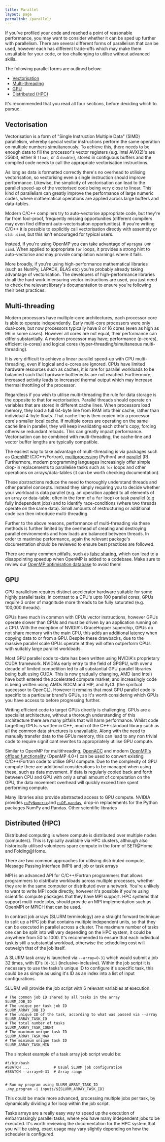 ```yaml
---
title: Parallel
layout: page
permalink: /parallel/
---
```


If you've profiled your code and reached a point of reasonable performance, you may want to consider whether it can be sped up further with parallelism. There are several different forms of parallelism that can be used, however each has different trade-offs which may make them unsuitable for your code, or too challenging to utilise without advanced skills.

<!--When considering parallelisation, it's important to consider Amdahls law, that "the overall performance improvement gained by optimizing a single part of a system is limited by the fraction of time that the improved part is actually used. In terms of parallelisation, this means that if only the code behind 50% of our runtime can be parallelised, we could at best expect a 2x speedup.-->

The following parallel forms are outlined below:

* [Vectorisation](#vectorisation)
* [Multi-threading](#multi-threading)
* [GPU](#gpu)
* [Distributed (HPC)](#distributed-hpc)

It's recommended that you read all four sections, before deciding which to pursue.

## Vectorisation

<!-- What -->
Vectorisation is a form of "Single Instruction Multiple Data" (SIMD) parallelism, whereby special vector instructions perform the same operation on multiple numbers simultaneously. To achieve this, there needs to be enough data to fill the processor's vector registers (e.g. Intel AVX(2)'s are 256bit, either 8 `float`, or 4 `double`), stored in contiguous buffers and the compiled code needs to call the appropriate vectorisation instructions.

<!-- Why -->
As long as data is formatted correctly there's no overhead to utilising vectorisation, so vectorising even a single instruction should improve performance. Likewise, the simplicity of vectorisation can lead to the parallel speed-up of the vectorised code being very close to linear. This kind of parallelism can greatly improve the performance of large numeric codes, where mathematical operations are applied across large buffers and data-tables. 

<!-- How (Not Recommended) -->
Modern C/C++ compilers try to auto-vectorise appropriate code, but they're far from fool-proof, frequently missing opportunities (different compilers may even find different auto-vectorisation opportunities). If you're writing C/C++ it is possible to explicitly call vectorisation directly with assembly or `std::simd`, but this isn't encouraged for typical users.

<!-- How (Direct) -->
Instead, if you're using OpenMP you can take advantage of `#pragma OMP simd`. When applied to appropriate `for` loops, it provides a strong hint to auto-vectorise and may provide compilation warnings where it fails.

<!-- How (In-direct) -->
More broadly, if you're using high-performance mathematical libraries (such as NumPy, LAPACK, BLAS etc) you're probably already taking advantage of vectorisation. The developers of high-performance libraries do all the hard work in ensuring vector instructions are used, you just need to check the relevant library's documentation to ensure you're following their best practices.

## Multi-threading

<!-- What -->
Modern processors have multiple-core architectures, each processor core is able to operate independently. Early multi-core processors were only dual-core, but now processors typically have 8 or 16 cores (even as high as 96 in some cases). However all cores are not equal, their performance can differ substantially. A modern processor may have; performance (p-cores), efficient (e-cores) and logical cores (hyper-threading/simultaneous multi-threading).

<!--
P-cores and e-cores are Intel's latest innovation. P-cores are intended for high performance workloads. In contrast e-cores are optimised to be energy efficient, offering less absolute performance than p-cores. At runtime, the operating system and processor decide which cores software is given access to, so users and software developers have little control over the impact. AMD is likely to follow suit with a similar e-core implementation in future.

Logical cores have been around longer, these are a representation of core's support for Intel's hyper-threading or AMD's simultaneous multi-threading (SMT). Each logical core, is essentially a physical core's support for hyper-threading/SMT. This distinction is required because logical cores are not able to achieve the performance of physical cores. While hyper-threading/SMT will normally improve the instruction throughput, it will also often lead to reduced performance of any single thread.
-->

<!-- Why (Limitations) -->
It is very difficult to achieve a linear parallel speed-up with CPU multi-threading, even if logical and e-cores are ignored. CPUs have limited hardware resources such as caches, it is rare for parallel workloads to be balanced such that hardware bottlenecks are not reached. Furthermore, increased activity leads to increased thermal output which may increase thermal throttling of the processor.

<!-- How (Caveat) -->
Regardless if you wish to utilise multi-threading the rule for data storage is the opposite to that for vectorisation. Parallel threads should operate on variables that are stored in different cache lines. When processors load memory, they load a full 64-byte line from RAM into their cache, rather than individual 4-byte floats. That cache line is then copied into a processor core's smaller local cache. If multiple cores are operating on the same cache line in parallel, they will keep invalidating each other's copy, forcing otherwise redundant reloads. This can greatly impact performance. Vectorisation can be combined with multi-threading, the cache-line and vector buffer lengths are typically compatible.

<!-- Todo row-wise vs column-wise parallel matrix operation example? -->
<!-- How -->
The easiest way to take advantage of multi-threading is via packages such as [OpenMP](https://www.openmp.org/) (C/C++/Fortran), [multiprocessing](https://docs.python.org/3/library/multiprocessing.html) (Python) and [parallel](https://r-universe.dev/manuals/parallel.html) (R). Furthermore, modern programming languages increasingly offer simple drop-in replacements to parallelise tasks such as `for` loops and other operations on arrays/data-tables (it can be worth checking documentation).

These abstractions reduce the need to thoroughly understand threads and other parallel concepts. Instead they simply requiring you to decide whether your workload is data parallel (e.g. an operation applied to all elements of an array or data-table, often in the form of a `for` loop) or task parallel (e.g fully independent jobs) and to identify race-conditions (where two threads operate on the same data). Small amounts of restructuring or additional code can then introduce multi-threading.

Further to the above reasons, performance of multi-threading via these methods is further limited by the overhead of creating and destroying parallel environments and how loads are balanced between threads. In order to maximise performance, again the relevant package's documentation should be reviewed to ensure best practices are followed.

There are many common pitfalls, such as [false sharing](/optimisation/openmp/false-sharing), which can lead to a disappointing speedup when OpenMP is added to a codebase. Make sure to review our [OpenMP optimisation database](/optimisations/openmp) to avoid them!

## GPU

<!-- What -->
GPU parallelism requires distinct accelerator hardware suitable for some highly parallel tasks, in contrast to a CPU's upto 100 parallel cores, GPUs require 3 order of magnitude more threads to be fully saturated (e.g. 100,000 threads).

<!-- Background -->
<!--GPUs first came about as specialist hardware for rendering computer graphics. A scene contains models, each made up of many thousands of vertices (points in space) and polygons (collections of 3+ vertices that form a flat surface). To convert these to an image, each vertex and polygon fragment must pass through the same vertex and fragment shading pipelines, convert them from model space to screen space, handling overlapping elements and calculating colours. This lead to the development of specialist graphics processors, to achieve the performance required for real-time rendering. Graphics processors evolved, first with a programmable graphics pipeline and later dedicated general purpose GPU (GPGPU) frameworks such as CUDA and OpenCL.-->

<!-- Why/When -->
GPUs have much in common with CPUs vector instructions, however GPUs operate slower than CPUs and must be driven by an application running on a CPU. With the exception of NVIDIA's GraceHopper superchip, GPUs do not share memory with the main CPU, this adds an additional latency when copying data to or from a GPU. Despite these drawbacks, due to the massive parallel scale GPUs operate at they will often outperform CPUs with suitably large parallel workloads.

<!-- How (Limitations) -->
Most GPU parallel code to-date has been written using NVIDIA's proprietary CUDA framework. NVIDIAs early entry to the field of GPGPU, with over a decade of limited competition led to all substantial GPU parallel libraries being built using CUDA. This is now gradually changing, AMD (and Intel) have both entered the accelerated compute market, and increasingly code is being written using AMDs ROCM and HIP, and SyCL (the spiritual successor to OpenCL). However it remains that most GPU parallel code is specific to a particular brand's GPUs, so it's worth considering which GPUs you have access to before progressing further.

<!-- How -->
Writing efficient code to target GPUs directly is challenging. GPUs are a specialist architecture, without a thorough understanding of this architecture there are many pitfalls that will harm performance. Whilst code targetting GPUs is written in C++, much of the C++ standard library such as all the common data structures is unavailable. Along with the need to manually transfer data to the GPUs memory, this can lead to any non trivial code to require significant rewrites to appropriately utilise GPU compute.

Similar to OpenMP for multithreading, [OpenACC](https://www.openacc.org/) and modern [OpenMP's offload functionality](https://www.openmp.org/wp-content/uploads/2021-10-20-Webinar-OpenMP-Offload-Programming-Introduction.pdf) (OpenMP 4.0+) can be used to convert existing C/C++/Fortran code to utilise GPU compute. Due to the complexity of GPU compute there are additional considerations to be managed when using these, such as data movement. If data is regularly copied back and forth between CPU and GPU with only a small amount of computation on the GPU, the data movement overhead will quickly exceed time spent performing compute.

Many libraries also provide abstracted access to GPU compute. NVIDIA provides [`cuPyNumeric`](https://docs.nvidia.com/cupynumeric/latest/)and [`cuDF.pandas`](https://docs.rapids.ai/api/cudf/stable/), drop-in replacements for the Python packages NumPy and Pandas. Other scientific libraries

## Distributed (HPC)

<!-- What -->
Distributed computing is where compute is distributed over multiple nodes (computers). This is typically available via HPC clusters, although also historically utilised volunteers spare compute in the form of SETI@Home and Folding@Home.

There are two common approaches for utilising distributed compute, Message Passing Interface (MPI) and job or task arrays

MPI is an advanced API for C/C++/Fortran programmers that allows programmers to distribute workloads across multiple processes, whether they are in the same computer or distributed over a network. You're unlikely to want to write MPI code directly, however it's possible if you're using scientific compute packages that they have MPI support. HPC systems that support multi-node jobs, should provide an MPI implementation such as OpenMPI or MPICH that can be used.

In contrast job arrays (SLURM terminology) are a straight forward technique to split up a HPC job that contains multiple independent units, so that they can be executed in parallel across a cluster. The maximum number of tasks one can be split into will vary depending on the HPC system, it could be anywhere from 50 to 1000. It's recommended to ensure that each individual task is still a substantial workload, otherwise the scheduling cost will outweigh that of the job itself.

A SLURM task array is launched via `--array=0-31` which would submit a job 32 times, with ID's `[0-31]` (inclusive-inclusive). Within the job script it is necessary to use the tasks's unique ID to configure it's specific task, this could be as simple as using it's ID as an index into a list of input configurations.

SLURM will provide the job script with 6 relevant variables at execution:

```
# The common job ID shared by all tasks in the array
SLURM_JOB_ID
# The unique per task job ID
SLURM_ARRAY_JOB_ID
# The unique ID of the task, according to what was passed via --array
SLURM_ARRAY_TASK_ID
# The total number of tasks
SLURM_ARRAY_TASK_COUNT
# The maximum unique task ID
SLURM_ARRAY_TASK_MAX
# The minimum unique task ID
SLURM_ARRAY_TASK_MIN
```

The simplest example of a task array job script would be:

```
#!/bin/bash
#SBATCH ...           # Usual SLURM job configuration
#SBATCH --array=0-31  # Array range


# Run my program using SLURM_ARRAY_TASK_ID
./my_program -i inputs/${SLURM_ARRAY_TASK_ID}
```

This could be made more advanced, processing multiple jobs per task, by dynamically dividing a for loop within the job script.

Tasks arrays are a really easy way to speed up the execution of embarrassingly parallel tasks, where you have many independent jobs to be executed. It's worth reviewing the documentation for the HPC system that you will be using, exact usage may vary slightly depending on how the scheduler is configured.
